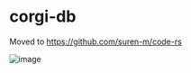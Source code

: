# corgi-db

Moved to https://github.com/suren-m/code-rs

![image](https://user-images.githubusercontent.com/3830633/113482605-4abffa00-9497-11eb-83a0-733de93a48f9.png)

